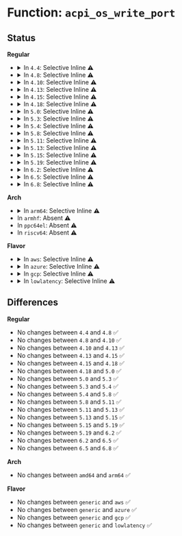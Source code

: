 # Function: <code>acpi_os_write_port</code>

## Status
<b>Regular</b>
<ul>
<li>
<details>
<summary>In <code>4.4</code>: Selective Inline ⚠️</summary>

```c
acpi_status acpi_os_write_port(acpi_io_address port, u32 value, u32 width);
```

**Collision:** Unique Global

**Inline:** Selective

**Transformation:** False

**Instances:**

```
In drivers/acpi/osl.c (ffffffff81479acb)
Location: drivers/acpi/osl.c:933
Inline: True
Direct callers:
  - drivers/acpi/acpica/hwvalid.c:acpi_hw_write_port
  - drivers/acpi/acpica/hwvalid.c:acpi_hw_write_port
  - drivers/acpi/processor_idle.c:acpi_processor_power_init
  - drivers/acpi/processor_throttling.c:acpi_processor_set_throttling_ptc
  - drivers/acpi/apei/apei-base.c:apei_write
```
**Symbols:**

```
ffffffff81479acb-ffffffff81479afb: acpi_os_write_port (STB_GLOBAL)
```
</details>
</li>
<li>
<details>
<summary>In <code>4.8</code>: Selective Inline ⚠️</summary>

```c
acpi_status acpi_os_write_port(acpi_io_address port, u32 value, u32 width);
```

**Collision:** Unique Global

**Inline:** Selective

**Transformation:** False

**Instances:**

```
In drivers/acpi/osl.c (ffffffff814c8090)
Location: drivers/acpi/osl.c:655
Inline: True
Direct callers:
  - drivers/acpi/acpica/hwvalid.c:acpi_hw_write_port
  - drivers/acpi/acpica/hwvalid.c:acpi_hw_write_port
  - drivers/acpi/processor_idle.c:acpi_processor_power_init
  - drivers/acpi/processor_throttling.c:acpi_processor_set_throttling_ptc
  - drivers/acpi/apei/apei-base.c:apei_write
  - drivers/cpufreq/acpi-cpufreq.c:cpu_freq_write_io
```
**Symbols:**

```
ffffffff814c8090-ffffffff814c80c0: acpi_os_write_port (STB_GLOBAL)
```
</details>
</li>
<li>
<details>
<summary>In <code>4.10</code>: Selective Inline ⚠️</summary>

```c
acpi_status acpi_os_write_port(acpi_io_address port, u32 value, u32 width);
```

**Collision:** Unique Global

**Inline:** Selective

**Transformation:** False

**Instances:**

```
In drivers/acpi/osl.c (ffffffff814e9fa0)
Location: drivers/acpi/osl.c:650
Inline: True
Direct callers:
  - drivers/acpi/acpica/hwvalid.c:acpi_hw_write_port
  - drivers/acpi/acpica/hwvalid.c:acpi_hw_write_port
  - drivers/acpi/processor_idle.c:acpi_processor_power_init
  - drivers/acpi/processor_throttling.c:acpi_processor_set_throttling_ptc
  - drivers/acpi/processor_perflib.c:acpi_processor_pstate_control
  - drivers/acpi/apei/apei-base.c:apei_write
  - drivers/cpufreq/acpi-cpufreq.c:cpu_freq_write_io
```
**Symbols:**

```
ffffffff814e9fa0-ffffffff814e9fd0: acpi_os_write_port (STB_GLOBAL)
```
</details>
</li>
<li>
<details>
<summary>In <code>4.13</code>: Selective Inline ⚠️</summary>

```c
acpi_status acpi_os_write_port(acpi_io_address port, u32 value, u32 width);
```

**Collision:** Unique Global

**Inline:** Selective

**Transformation:** False

**Instances:**

```
In drivers/acpi/osl.c (ffffffff814f5c70)
Location: drivers/acpi/osl.c:649
Inline: True
Direct callers:
  - drivers/acpi/acpica/hwvalid.c:acpi_hw_write_port
  - drivers/acpi/acpica/hwvalid.c:acpi_hw_write_port
  - drivers/acpi/processor_idle.c:acpi_processor_power_init
  - drivers/acpi/processor_throttling.c:acpi_processor_set_throttling_ptc
  - drivers/acpi/processor_perflib.c:acpi_processor_pstate_control
  - drivers/acpi/apei/apei-base.c:apei_write
  - drivers/cpufreq/acpi-cpufreq.c:cpu_freq_write_io
```
**Symbols:**

```
ffffffff814f5c70-ffffffff814f5ca6: acpi_os_write_port (STB_GLOBAL)
```
</details>
</li>
<li>
<details>
<summary>In <code>4.15</code>: Selective Inline ⚠️</summary>

```c
acpi_status acpi_os_write_port(acpi_io_address port, u32 value, u32 width);
```

**Collision:** Unique Global

**Inline:** Selective

**Transformation:** False

**Instances:**

```
In drivers/acpi/osl.c (ffffffff815365b0)
Location: drivers/acpi/osl.c:649
Inline: True
Direct callers:
  - drivers/acpi/acpica/hwvalid.c:acpi_hw_write_port
  - drivers/acpi/acpica/hwvalid.c:acpi_hw_write_port
  - drivers/acpi/processor_idle.c:acpi_processor_power_init
  - drivers/acpi/processor_throttling.c:acpi_processor_set_throttling_ptc
  - drivers/acpi/apei/apei-base.c:apei_write
  - drivers/cpufreq/acpi-cpufreq.c:cpu_freq_write_io
```
**Symbols:**

```
ffffffff815365b0-ffffffff815365e6: acpi_os_write_port (STB_GLOBAL)
```
</details>
</li>
<li>
<details>
<summary>In <code>4.18</code>: Selective Inline ⚠️</summary>

```c
acpi_status acpi_os_write_port(acpi_io_address port, u32 value, u32 width);
```

**Collision:** Unique Global

**Inline:** Selective

**Transformation:** False

**Instances:**

```
In drivers/acpi/osl.c (ffffffff8156c210)
Location: drivers/acpi/osl.c:654
Inline: True
Direct callers:
  - drivers/acpi/acpica/hwvalid.c:acpi_hw_write_port
  - drivers/acpi/acpica/hwvalid.c:acpi_hw_write_port
  - drivers/acpi/processor_idle.c:acpi_processor_power_init
  - drivers/acpi/processor_throttling.c:acpi_processor_set_throttling_ptc
  - drivers/acpi/apei/apei-base.c:apei_write
  - drivers/cpufreq/acpi-cpufreq.c:cpu_freq_write_io
```
**Symbols:**

```
ffffffff8156c210-ffffffff8156c246: acpi_os_write_port (STB_GLOBAL)
```
</details>
</li>
<li>
<details>
<summary>In <code>5.0</code>: Selective Inline ⚠️</summary>

```c
acpi_status acpi_os_write_port(acpi_io_address port, u32 value, u32 width);
```

**Collision:** Unique Global

**Inline:** Selective

**Transformation:** False

**Instances:**

```
In drivers/acpi/osl.c (ffffffff81583e40)
Location: drivers/acpi/osl.c:657
Inline: True
Direct callers:
  - drivers/acpi/acpica/hwvalid.c:acpi_hw_write_port
  - drivers/acpi/acpica/hwvalid.c:acpi_hw_write_port
  - drivers/acpi/processor_idle.c:acpi_processor_power_init
  - drivers/acpi/processor_throttling.c:acpi_processor_set_throttling_ptc
  - drivers/acpi/apei/apei-base.c:apei_write
  - drivers/cpufreq/acpi-cpufreq.c:cpu_freq_write_io
```
**Symbols:**

```
ffffffff81583e40-ffffffff81583e76: acpi_os_write_port (STB_GLOBAL)
```
</details>
</li>
<li>
<details>
<summary>In <code>5.3</code>: Selective Inline ⚠️</summary>

```c
acpi_status acpi_os_write_port(acpi_io_address port, u32 value, u32 width);
```

**Collision:** Unique Global

**Inline:** Selective

**Transformation:** False

**Instances:**

```
In drivers/acpi/osl.c (ffffffff815b4a20)
Location: drivers/acpi/osl.c:643
Inline: True
Direct callers:
  - drivers/acpi/acpica/hwvalid.c:acpi_hw_write_port
  - drivers/acpi/acpica/hwvalid.c:acpi_hw_write_port
  - drivers/acpi/processor_idle.c:acpi_processor_power_init
  - drivers/acpi/processor_throttling.c:acpi_processor_set_throttling_ptc
  - drivers/acpi/apei/apei-base.c:apei_write
  - drivers/cpufreq/acpi-cpufreq.c:cpu_freq_write_io
```
**Symbols:**

```
ffffffff815b4a20-ffffffff815b4a56: acpi_os_write_port (STB_GLOBAL)
```
</details>
</li>
<li>
<details>
<summary>In <code>5.4</code>: Selective Inline ⚠️</summary>

```c
acpi_status acpi_os_write_port(acpi_io_address port, u32 value, u32 width);
```

**Collision:** Unique Global

**Inline:** Selective

**Transformation:** False

**Instances:**

```
In drivers/acpi/osl.c (ffffffff815d5ca0)
Location: drivers/acpi/osl.c:663
Inline: True
Direct callers:
  - drivers/acpi/acpica/hwvalid.c:acpi_hw_write_port
  - drivers/acpi/acpica/hwvalid.c:acpi_hw_write_port
  - drivers/acpi/processor_idle.c:acpi_processor_power_init
  - drivers/acpi/processor_throttling.c:acpi_processor_set_throttling_ptc
  - drivers/acpi/apei/apei-base.c:apei_write
  - drivers/cpufreq/acpi-cpufreq.c:cpu_freq_write_io
```
**Symbols:**

```
ffffffff815d5ca0-ffffffff815d5cd6: acpi_os_write_port (STB_GLOBAL)
```
</details>
</li>
<li>
<details>
<summary>In <code>5.8</code>: Selective Inline ⚠️</summary>

```c
acpi_status acpi_os_write_port(acpi_io_address port, u32 value, u32 width);
```

**Collision:** Unique Global

**Inline:** Selective

**Transformation:** False

**Instances:**

```
In drivers/acpi/osl.c (ffffffff8167f830)
Location: drivers/acpi/osl.c:663
Inline: True
Direct callers:
  - drivers/acpi/acpi_processor.c:acpi_processor_claim_cst_control
  - drivers/acpi/acpica/hwvalid.c:acpi_hw_write_port
  - drivers/acpi/acpica/hwvalid.c:acpi_hw_write_port
  - drivers/acpi/acpica/hwxface.c:acpi_reset
  - drivers/acpi/processor_throttling.c:acpi_processor_set_throttling_ptc
  - drivers/acpi/processor_perflib.c:acpi_processor_pstate_control
  - drivers/acpi/apei/apei-base.c:apei_write
  - drivers/cpufreq/acpi-cpufreq.c:cpu_freq_write_io
```
**Symbols:**

```
ffffffff8167f830-ffffffff8167f866: acpi_os_write_port (STB_GLOBAL)
```
</details>
</li>
<li>
<details>
<summary>In <code>5.11</code>: Selective Inline ⚠️</summary>

```c
acpi_status acpi_os_write_port(acpi_io_address port, u32 value, u32 width);
```

**Collision:** Unique Global

**Inline:** Selective

**Transformation:** False

**Instances:**

```
In drivers/acpi/osl.c (ffffffff8169e2f0)
Location: drivers/acpi/osl.c:667
Inline: True
Direct callers:
  - drivers/acpi/acpi_processor.c:acpi_processor_claim_cst_control
  - drivers/acpi/acpica/hwvalid.c:acpi_hw_write_port
  - drivers/acpi/acpica/hwvalid.c:acpi_hw_write_port
  - drivers/acpi/acpica/hwxface.c:acpi_reset
  - drivers/acpi/processor_throttling.c:acpi_processor_set_throttling_ptc
  - drivers/acpi/processor_perflib.c:acpi_processor_pstate_control
  - drivers/acpi/apei/apei-base.c:apei_write
  - drivers/cpufreq/acpi-cpufreq.c:cpu_freq_write_io
```
**Symbols:**

```
ffffffff8169e2f0-ffffffff8169e326: acpi_os_write_port (STB_GLOBAL)
```
</details>
</li>
<li>
<details>
<summary>In <code>5.13</code>: Selective Inline ⚠️</summary>

```c
acpi_status acpi_os_write_port(acpi_io_address port, u32 value, u32 width);
```

**Collision:** Unique Global

**Inline:** Selective

**Transformation:** False

**Instances:**

```
In drivers/acpi/osl.c (ffffffff81681030)
Location: drivers/acpi/osl.c:668
Inline: True
Direct callers:
  - drivers/acpi/acpi_processor.c:acpi_processor_claim_cst_control
  - drivers/acpi/acpica/hwvalid.c:acpi_hw_write_port
  - drivers/acpi/acpica/hwvalid.c:acpi_hw_write_port
  - drivers/acpi/acpica/hwxface.c:acpi_reset
  - drivers/acpi/processor_throttling.c:acpi_processor_set_throttling_ptc
  - drivers/acpi/apei/apei-base.c:apei_write
  - drivers/cpufreq/acpi-cpufreq.c:cpu_freq_write_io
```
**Symbols:**

```
ffffffff81681030-ffffffff81681066: acpi_os_write_port (STB_GLOBAL)
```
</details>
</li>
<li>
<details>
<summary>In <code>5.15</code>: Selective Inline ⚠️</summary>

```c
acpi_status acpi_os_write_port(acpi_io_address port, u32 value, u32 width);
```

**Collision:** Unique Global

**Inline:** Selective

**Transformation:** False

**Instances:**

```
In drivers/acpi/osl.c (ffffffff816f6110)
Location: drivers/acpi/osl.c:668
Inline: True
Direct callers:
  - drivers/acpi/acpica/hwvalid.c:acpi_hw_write_port
  - drivers/acpi/acpica/hwvalid.c:acpi_hw_write_port
  - drivers/acpi/acpica/hwxface.c:acpi_reset
  - drivers/acpi/processor_throttling.c:acpi_processor_set_throttling_ptc
  - drivers/acpi/processor_perflib.c:acpi_processor_pstate_control
  - drivers/acpi/apei/apei-base.c:apei_write
  - drivers/cpufreq/acpi-cpufreq.c:cpu_freq_write_io
```
**Symbols:**

```
ffffffff816f6110-ffffffff816f6146: acpi_os_write_port (STB_GLOBAL)
```
</details>
</li>
<li>
<details>
<summary>In <code>5.19</code>: Selective Inline ⚠️</summary>

```c
acpi_status acpi_os_write_port(acpi_io_address port, u32 value, u32 width);
```

**Collision:** Unique Global

**Inline:** Selective

**Transformation:** False

**Instances:**

```
In drivers/acpi/osl.c (ffffffff81822f70)
Location: drivers/acpi/osl.c:669
Inline: True
Direct callers:
  - drivers/acpi/acpi_processor.c:acpi_processor_claim_cst_control
  - drivers/acpi/acpica/hwvalid.c:acpi_hw_write_port
  - drivers/acpi/acpica/hwvalid.c:acpi_hw_write_port
  - drivers/acpi/acpica/hwxface.c:acpi_reset
  - drivers/acpi/processor_throttling.c:acpi_processor_set_throttling_ptc
  - drivers/acpi/processor_perflib.c:acpi_processor_pstate_control
  - drivers/acpi/cppc_acpi.c:cpc_write
  - drivers/acpi/apei/apei-base.c:apei_write
  - drivers/cpufreq/acpi-cpufreq.c:cpu_freq_write_io
```
**Symbols:**

```
ffffffff81822f70-ffffffff81823008: acpi_os_write_port (STB_GLOBAL)
```
</details>
</li>
<li>
<details>
<summary>In <code>6.2</code>: Selective Inline ⚠️</summary>

```c
acpi_status acpi_os_write_port(acpi_io_address port, u32 value, u32 width);
```

**Collision:** Unique Global

**Inline:** Selective

**Transformation:** False

**Instances:**

```
In drivers/acpi/osl.c (ffffffff81954040)
Location: drivers/acpi/osl.c:669
Inline: True
Direct callers:
  - drivers/acpi/acpi_processor.c:acpi_processor_claim_cst_control
  - drivers/acpi/acpica/hwgpe.c:acpi_hw_enable_wakeup_gpe_block
  - drivers/acpi/acpica/hwgpe.c:acpi_hw_enable_runtime_gpe_block
  - drivers/acpi/acpica/hwgpe.c:acpi_hw_clear_gpe_block
  - drivers/acpi/acpica/hwgpe.c:acpi_hw_disable_gpe_block
  - drivers/acpi/acpica/hwgpe.c:acpi_hw_clear_gpe
  - drivers/acpi/acpica/hwgpe.c:acpi_hw_low_set_gpe
  - drivers/acpi/acpica/hwvalid.c:acpi_hw_write_port
  - drivers/acpi/acpica/hwvalid.c:acpi_hw_write_port
  - drivers/acpi/acpica/hwxface.c:acpi_reset
  - drivers/acpi/processor_throttling.c:acpi_processor_set_throttling_ptc
  - drivers/acpi/cppc_acpi.c:cpc_write
  - drivers/acpi/apei/apei-base.c:apei_write
  - drivers/cpufreq/acpi-cpufreq.c:cpu_freq_write_io
```
**Symbols:**

```
ffffffff81954040-ffffffff819540d8: acpi_os_write_port (STB_GLOBAL)
```
</details>
</li>
<li>
<details>
<summary>In <code>6.5</code>: Selective Inline ⚠️</summary>

```c
acpi_status acpi_os_write_port(acpi_io_address port, u32 value, u32 width);
```

**Collision:** Unique Global

**Inline:** Selective

**Transformation:** False

**Instances:**

```
In drivers/acpi/osl.c (ffffffff8199a450)
Location: drivers/acpi/osl.c:669
Inline: True
Direct callers:
  - drivers/acpi/acpi_processor.c:acpi_processor_claim_cst_control
  - drivers/acpi/acpica/hwgpe.c:acpi_hw_enable_wakeup_gpe_block
  - drivers/acpi/acpica/hwgpe.c:acpi_hw_enable_runtime_gpe_block
  - drivers/acpi/acpica/hwgpe.c:acpi_hw_clear_gpe_block
  - drivers/acpi/acpica/hwgpe.c:acpi_hw_disable_gpe_block
  - drivers/acpi/acpica/hwgpe.c:acpi_hw_clear_gpe
  - drivers/acpi/acpica/hwgpe.c:acpi_hw_low_set_gpe
  - drivers/acpi/acpica/hwvalid.c:acpi_hw_write_port
  - drivers/acpi/acpica/hwvalid.c:acpi_hw_write_port
  - drivers/acpi/acpica/hwxface.c:acpi_reset
  - drivers/acpi/processor_throttling.c:acpi_processor_set_throttling_ptc
  - drivers/acpi/cppc_acpi.c:cpc_write
  - drivers/acpi/apei/apei-base.c:apei_write
  - drivers/cpufreq/acpi-cpufreq.c:cpu_freq_write_io
```
**Symbols:**

```
ffffffff8199a450-ffffffff8199a4e8: acpi_os_write_port (STB_GLOBAL)
```
</details>
</li>
<li>
<details>
<summary>In <code>6.8</code>: Selective Inline ⚠️</summary>

```c
acpi_status acpi_os_write_port(acpi_io_address port, u32 value, u32 width);
```

**Collision:** Unique Global

**Inline:** Selective

**Transformation:** False

**Instances:**

```
In drivers/acpi/osl.c (ffffffff819e28d0)
Location: drivers/acpi/osl.c:666
Inline: True
Direct callers:
  - drivers/acpi/acpi_processor.c:acpi_processor_claim_cst_control
  - drivers/acpi/acpica/hwgpe.c:acpi_hw_enable_wakeup_gpe_block
  - drivers/acpi/acpica/hwgpe.c:acpi_hw_enable_runtime_gpe_block
  - drivers/acpi/acpica/hwgpe.c:acpi_hw_clear_gpe_block
  - drivers/acpi/acpica/hwgpe.c:acpi_hw_disable_gpe_block
  - drivers/acpi/acpica/hwgpe.c:acpi_hw_clear_gpe
  - drivers/acpi/acpica/hwgpe.c:acpi_hw_low_set_gpe
  - drivers/acpi/acpica/hwvalid.c:acpi_hw_write_port
  - drivers/acpi/acpica/hwvalid.c:acpi_hw_write_port
  - drivers/acpi/acpica/hwxface.c:acpi_reset
  - drivers/acpi/processor_throttling.c:acpi_processor_set_throttling_ptc
  - drivers/acpi/cppc_acpi.c:cpc_write
  - drivers/acpi/apei/apei-base.c:apei_write
  - drivers/cpufreq/acpi-cpufreq.c:cpu_freq_write_io
```
**Symbols:**

```
ffffffff819e28d0-ffffffff819e2968: acpi_os_write_port (STB_GLOBAL)
```
</details>
</li>
</ul>
<b>Arch</b>
<ul>
<li>
<details>
<summary>In <code>arm64</code>: Selective Inline ⚠️</summary>

```c
acpi_status acpi_os_write_port(acpi_io_address port, u32 value, u32 width);
```

**Collision:** Unique Global

**Inline:** Selective

**Transformation:** False

**Instances:**

```
In drivers/acpi/osl.c (ffff800010763560)
Location: drivers/acpi/osl.c:663
Inline: True
Direct callers:
  - drivers/acpi/acpica/hwvalid.c:acpi_hw_write_port
  - drivers/acpi/acpica/hwvalid.c:acpi_hw_write_port
  - drivers/acpi/processor_perflib.c:acpi_processor_pstate_control
  - drivers/acpi/apei/apei-base.c:apei_write
```
**Symbols:**

```
ffff800010763560-ffff800010763600: acpi_os_write_port (STB_GLOBAL)
```
</details>
</li>
<li>
In <code>armhf</code>: Absent ⚠️
</li>
<li>
In <code>ppc64el</code>: Absent ⚠️
</li>
<li>
In <code>riscv64</code>: Absent ⚠️
</li>
</ul>
<b>Flavor</b>
<ul>
<li>
<details>
<summary>In <code>aws</code>: Selective Inline ⚠️</summary>

```c
acpi_status acpi_os_write_port(acpi_io_address port, u32 value, u32 width);
```

**Collision:** Unique Global

**Inline:** Selective

**Transformation:** False

**Instances:**

```
In drivers/acpi/osl.c (ffffffff815c9a00)
Location: drivers/acpi/osl.c:663
Inline: True
Direct callers:
  - drivers/acpi/acpica/hwvalid.c:acpi_hw_write_port
  - drivers/acpi/acpica/hwvalid.c:acpi_hw_write_port
  - drivers/acpi/processor_idle.c:acpi_processor_power_init
  - drivers/acpi/processor_throttling.c:acpi_processor_set_throttling_ptc
  - drivers/acpi/processor_perflib.c:acpi_processor_pstate_control
  - drivers/cpufreq/acpi-cpufreq.c:cpu_freq_write_io
```
**Symbols:**

```
ffffffff815c9a00-ffffffff815c9a36: acpi_os_write_port (STB_GLOBAL)
```
</details>
</li>
<li>
<details>
<summary>In <code>azure</code>: Selective Inline ⚠️</summary>

```c
acpi_status acpi_os_write_port(acpi_io_address port, u32 value, u32 width);
```

**Collision:** Unique Global

**Inline:** Selective

**Transformation:** False

**Instances:**

```
In drivers/acpi/osl.c (ffffffff815b2a90)
Location: drivers/acpi/osl.c:663
Inline: True
Direct callers:
  - drivers/acpi/acpica/hwvalid.c:acpi_hw_write_port
  - drivers/acpi/acpica/hwvalid.c:acpi_hw_write_port
  - drivers/acpi/processor_idle.c:acpi_processor_power_init
  - drivers/acpi/processor_throttling.c:acpi_processor_set_throttling_ptc
  - drivers/acpi/processor_perflib.c:acpi_processor_pstate_control
  - drivers/acpi/apei/apei-base.c:apei_write
  - drivers/cpufreq/acpi-cpufreq.c:cpu_freq_write_io
```
**Symbols:**

```
ffffffff815b2a90-ffffffff815b2ac6: acpi_os_write_port (STB_GLOBAL)
```
</details>
</li>
<li>
<details>
<summary>In <code>gcp</code>: Selective Inline ⚠️</summary>

```c
acpi_status acpi_os_write_port(acpi_io_address port, u32 value, u32 width);
```

**Collision:** Unique Global

**Inline:** Selective

**Transformation:** False

**Instances:**

```
In drivers/acpi/osl.c (ffffffff815c9f80)
Location: drivers/acpi/osl.c:663
Inline: True
Direct callers:
  - drivers/acpi/acpica/hwvalid.c:acpi_hw_write_port
  - drivers/acpi/acpica/hwvalid.c:acpi_hw_write_port
  - drivers/acpi/processor_idle.c:acpi_processor_power_init
  - drivers/acpi/processor_throttling.c:acpi_processor_set_throttling_ptc
  - drivers/acpi/apei/apei-base.c:apei_write
  - drivers/cpufreq/acpi-cpufreq.c:cpu_freq_write_io
```
**Symbols:**

```
ffffffff815c9f80-ffffffff815c9fb6: acpi_os_write_port (STB_GLOBAL)
```
</details>
</li>
<li>
<details>
<summary>In <code>lowlatency</code>: Selective Inline ⚠️</summary>

```c
acpi_status acpi_os_write_port(acpi_io_address port, u32 value, u32 width);
```

**Collision:** Unique Global

**Inline:** Selective

**Transformation:** False

**Instances:**

```
In drivers/acpi/osl.c (ffffffff815e3de0)
Location: drivers/acpi/osl.c:663
Inline: True
Direct callers:
  - drivers/acpi/acpica/hwvalid.c:acpi_hw_write_port
  - drivers/acpi/acpica/hwvalid.c:acpi_hw_write_port
  - drivers/acpi/processor_idle.c:acpi_processor_power_init
  - drivers/acpi/processor_throttling.c:acpi_processor_set_throttling_ptc
  - drivers/acpi/apei/apei-base.c:apei_write
  - drivers/cpufreq/acpi-cpufreq.c:cpu_freq_write_io
```
**Symbols:**

```
ffffffff815e3de0-ffffffff815e3e16: acpi_os_write_port (STB_GLOBAL)
```
</details>
</li>
</ul>

## Differences
<b>Regular</b>
<ul>
<li>
No changes between <code>4.4</code> and <code>4.8</code> ✅
</li>
<li>
No changes between <code>4.8</code> and <code>4.10</code> ✅
</li>
<li>
No changes between <code>4.10</code> and <code>4.13</code> ✅
</li>
<li>
No changes between <code>4.13</code> and <code>4.15</code> ✅
</li>
<li>
No changes between <code>4.15</code> and <code>4.18</code> ✅
</li>
<li>
No changes between <code>4.18</code> and <code>5.0</code> ✅
</li>
<li>
No changes between <code>5.0</code> and <code>5.3</code> ✅
</li>
<li>
No changes between <code>5.3</code> and <code>5.4</code> ✅
</li>
<li>
No changes between <code>5.4</code> and <code>5.8</code> ✅
</li>
<li>
No changes between <code>5.8</code> and <code>5.11</code> ✅
</li>
<li>
No changes between <code>5.11</code> and <code>5.13</code> ✅
</li>
<li>
No changes between <code>5.13</code> and <code>5.15</code> ✅
</li>
<li>
No changes between <code>5.15</code> and <code>5.19</code> ✅
</li>
<li>
No changes between <code>5.19</code> and <code>6.2</code> ✅
</li>
<li>
No changes between <code>6.2</code> and <code>6.5</code> ✅
</li>
<li>
No changes between <code>6.5</code> and <code>6.8</code> ✅
</li>
</ul>
<b>Arch</b>
<ul>
<li>
No changes between <code>amd64</code> and <code>arm64</code> ✅
</li>
</ul>
<b>Flavor</b>
<ul>
<li>
No changes between <code>generic</code> and <code>aws</code> ✅
</li>
<li>
No changes between <code>generic</code> and <code>azure</code> ✅
</li>
<li>
No changes between <code>generic</code> and <code>gcp</code> ✅
</li>
<li>
No changes between <code>generic</code> and <code>lowlatency</code> ✅
</li>
</ul>
